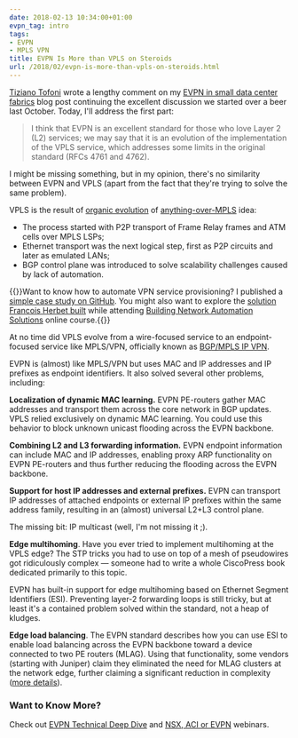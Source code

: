 ```yaml
---
date: 2018-02-13 10:34:00+01:00
evpn_tag: intro
tags:
- EVPN
- MPLS VPN
title: EVPN Is More than VPLS on Steroids
url: /2018/02/evpn-is-more-than-vpls-on-steroids.html
---
```

[Tiziano Tofoni](https://www.linkedin.com/in/tiziano-tofoni-1361759/) wrote a lengthy comment on my [EVPN in small data center fabrics](https://blog.ipspace.net/2018/02/using-evpn-in-very-small-data-center.html) blog post continuing the excellent discussion we started over a beer last October. Today, I'll address the first part:

> I think that EVPN is an excellent standard for those who love Layer 2 (L2) services; we may say that it is an evolution of the implementation of the VPLS service, which addresses some limits in the original standard (RFCs 4761 and 4762).

I might be missing something, but in my opinion, there's no similarity between EVPN and VPLS (apart from the fact that they're trying to solve the same problem).
<!--more-->
VPLS is the result of [organic evolution](https://en.wikipedia.org/wiki/Favela#/media/File:1_rocinha_favela_closeup.JPG) of [anything-over-MPLS](https://tools.ietf.org/html/rfc3251) idea:

-   The process started with P2P transport of Frame Relay frames and ATM cells over MPLS LSPs;
-   Ethernet transport was the next logical step, first as P2P circuits and later as emulated LANs;
-   BGP control plane was introduced to solve scalability challenges caused by lack of automation.

{{<note info>}}Want to know how to automate VPN service provisioning? I published a [simple case study on GitHub](https://github.com/ipspace/MPLS-infrastructure). You might also want to explore the [solution Francois Herbet built](https://blog.ipspace.net/2018/02/automation-win-mplsvpn-service.html) while attending [Building Network Automation Solutions](http://www.ipspace.net/Building_Network_Automation_Solutions) online course.{{</note>}}

At no time did VPLS evolve from a wire-focused service to an endpoint-focused service like MPLS/VPN, officially known as [BGP/MPLS IP VPN](https://tools.ietf.org/html/rfc4364).

EVPN is (almost) like MPLS/VPN but uses MAC and IP addresses and IP prefixes as endpoint identifiers. It also solved several other problems, including:

**Localization of dynamic MAC learning.** EVPN PE-routers gather MAC addresses and transport them across the core network in BGP updates. VPLS relied exclusively on dynamic MAC learning. You could use this behavior to block unknown unicast flooding across the EVPN backbone.

**Combining L2 and L3 forwarding information.** EVPN endpoint information can include MAC and IP addresses, enabling proxy ARP functionality on EVPN PE-routers and thus further reducing the flooding across the EVPN backbone.

**Support for host IP addresses and external prefixes.** EVPN can transport IP addresses of attached endpoints or external IP prefixes within the same address family, resulting in an (almost) universal L2+L3 control plane.

The missing bit: IP multicast (well, I'm not missing it ;).

**Edge multihoming**. Have you ever tried to implement multihoming at the VPLS edge? The STP tricks you had to use on top of a mesh of pseudowires got ridiculously complex — someone had to write a whole CiscoPress book dedicated primarily to this topic.

EVPN has built-in support for edge multihoming based on Ethernet Segment Identifiers (ESI). Preventing layer-2 forwarding loops is still tricky, but at least it's a contained problem solved within the standard, not a heap of kludges.

**Edge load balancing**. The EVPN standard describes how you can use ESI to enable load balancing across the EVPN backbone toward a device connected to two PE routers (MLAG). Using that functionality, some vendors (starting with Juniper) claim they eliminated the need for MLAG clusters at the network edge, further claiming a significant reduction in complexity ([more details](/tag/evpn.html#mlag)).

### Want to Know More?

Check out [EVPN Technical Deep Dive](https://www.ipspace.net/EVPN_Technical_Deep_Dive) and [NSX, ACI or EVPN](https://www.ipspace.net/VMware_NSX,_Cisco_ACI_or_Standard-Based_EVPN) webinars.
